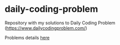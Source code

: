 # daily-coding-problem

Repository with my solutions to Daily Coding Problem (https://www.dailycodingproblem.com/)

Problems details [here](problems.md)
